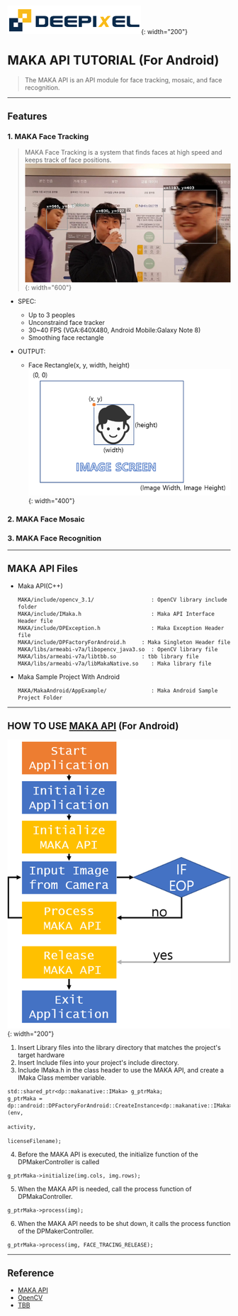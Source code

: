
![](./img/Deepixel_logo.PNG){: width="200"}  

MAKA API TUTORIAL (For Android)
=========================

>The MAKA API is an API module for face tracking, mosaic, and face recognition.  



***
## Features

### 1. MAKA Face Tracking

>MAKA Face Tracking is a system that finds faces at high speed and keeps track of face positions.  
![](./img/FT_SS.png){: width="600"}  

* SPEC:
	* Up to 3 peoples
	* Unconstraind face tracker  
	* 30~40 FPS (VGA:640X480, Android Mobile:Galaxy Note 8)
	* Smoothing face rectangle
 
* OUTPUT:  
	* Face Rectangle(x, y, width, height)  
	![](./img/FacePosition.png){: width="400"}	

### 2. MAKA Face Mosaic

### 3. MAKA Face Recognition

*****

## MAKA API Files
 * Maka API(C++)  
   
   ```
   MAKA/include/opencv_3.1/                  : OpenCV library include folder
   MAKA/include/IMaka.h                      : Maka API Interface Header file
   MAKA/include/DPException.h                : Maka Exception Header file
   MAKA/include/DPFactoryForAndroid.h	  : Maka Singleton Header file
   MAKA/libs/armeabi-v7a/libopencv_java3.so  : OpenCV library file
   MAKA/libs/armeabi-v7a/libtbb.so   	  : tbb library file
   MAKA/libs/armeabi-v7a/libMakaNative.so    : Maka library file
   ```
   
 * Maka Sample Project With Android
  
   ```
   MAKA/MakaAndroid/AppExample/              : Maka Android Sample Project Folder 
   ```

*****

## HOW TO USE [MAKA API][api] (For Android)
![](./img/Logic.png){: width="200"}   

1. Insert Library files into the library directory that matches the project's target hardware
2. Insert Include files into your project's include directory.
3. Include IMaka.h in the class header to use the MAKA API, and create a IMaka Class member variable.  
```
std::shared_ptr<dp::makanative::IMaka> g_ptrMaka;
g_ptrMaka = dp::android::DPFactoryForAndroid::CreateInstance<dp::makanative::IMaka>(env,
                                                                                    activity,
                                                                                    licenseFilename);
```  
4. Before the MAKA API is executed, the initialize function of the DPMakerController is called  
```
g_ptrMaka->initialize(img.cols, img.rows);
```  
5. When the MAKA API is needed, call the process function of DPMakaController. 
```
g_ptrMaka->process(img);
```
6. When the MAKA API needs to be shut down, it calls the process function of the DPMakerController.   
```
g_ptrMaka->process(img, FACE_TRACING_RELEASE);
```

*****

## Reference

- [MAKA API][api]
- [OpenCV][opencv]
- [TBB][tbb]

[opencv]: http://opencv.org/
[api]: http://opencv.org/
[tbb]: https://www.threadingbuildingblocks.org/

